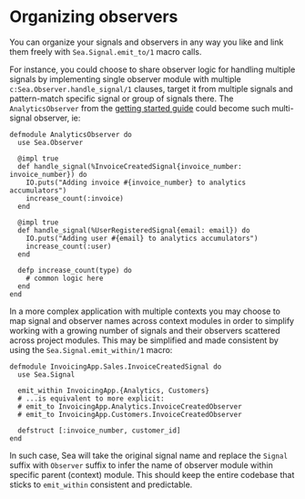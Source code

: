 # Organizing observers

You can organize your signals and observers in any way you like and link them freely with
`Sea.Signal.emit_to/1` macro calls.

For instance, you could choose to share observer logic for handling multiple signals by implementing
single observer module with multiple `c:Sea.Observer.handle_signal/1` clauses, target it from multiple
signals and pattern-match specific signal or group of signals there. The `AnalyticsObserver` from
the [getting started guide] could become such multi-signal observer, ie:

    defmodule AnalyticsObserver do
      use Sea.Observer

      @impl true
      def handle_signal(%InvoiceCreatedSignal{invoice_number: invoice_number}) do
        IO.puts("Adding invoice #{invoice_number} to analytics accumulators")
        increase_count(:invoice)
      end

      @impl true
      def handle_signal(%UserRegisteredSignal{email: email}) do
        IO.puts("Adding user #{email} to analytics accumulators")
        increase_count(:user)
      end

      defp increase_count(type) do
        # common logic here
      end
    end

In a more complex application with multiple contexts you may choose to map signal and observer names
across context modules in order to simplify working with a growing number of signals and their
observers scattered across project modules. This may be simplified and made consistent by using the
`Sea.Signal.emit_within/1` macro:

    defmodule InvoicingApp.Sales.InvoiceCreatedSignal do
      use Sea.Signal

      emit_within InvoicingApp.{Analytics, Customers}
      # ...is equivalent to more explicit:
      # emit_to InvoicingApp.Analytics.InvoiceCreatedObserver
      # emit_to InvoicingApp.Customers.InvoiceCreatedObserver

      defstruct [:invoice_number, customer_id]
    end

In such case, Sea will take the original signal name and replace the `Signal` suffix with `Observer`
suffix to infer the name of observer module within specific parent (context) module. This should
keep the entire codebase that sticks to `emit_within` consistent and predictable.

[getting started guide]: getting_started.html
